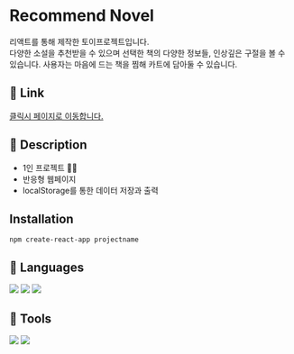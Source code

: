# Recommend Novel 

리액트를 통해 제작한 토이프로젝트입니다.   
다양한 소설을 추천받을 수 있으며 선택한 책의 다양한 정보들, 인상깊은 구절을 볼 수 있습니다. 사용자는 마음에 드는 책을 찜해 카트에 담아둘 수 있습니다.
   
## 📌 Link
[클릭시 페이지로 이동합니다.](https://grxxn.github.io/recommendNovel/)
   
## 📌 Description
- 1인 프로젝트 👩‍💻
- 반응형 웹페이지
- localStorage를 통한 데이터 저장과 출력
   
## Installation
```
npm create-react-app projectname
```


## 📌 Languages
<img src="https://img.shields.io/badge/-React-%2361DAFB?style=flat-square&logo=React&logoColor=black"> <img src="https://img.shields.io/badge/-JavaScript-%23F7DF1E?style=flat-square&logo=JavaScript&logoColor=black"> <img src="https://img.shields.io/badge/-CSS3-%231572B6?style=flat-square&logo=CSS3&logoColor=white">
   
## 📌 Tools
<img src="https://img.shields.io/badge/-VisualStudioCode-%23007ACC?style=flat-square&logo=VisualStudioCode&logoColor=white" /> <img src="https://img.shields.io/badge/-GitHub-%23181717?style=flat-square&logo=GitHub&logoColor=white" />

